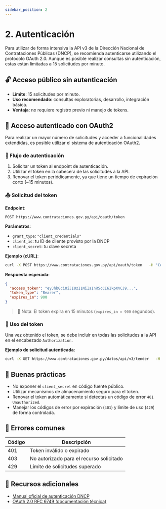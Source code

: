 ```yaml
---
sidebar_position: 2
---
```


# 2. Autenticación

Para utilizar de forma intensiva la API v3 de la Dirección Nacional de Contrataciones Públicas (DNCP), se recomienda autenticarse utilizando el protocolo OAuth 2.0. Aunque es posible realizar consultas sin autenticación, estas están limitadas a 15 solicitudes por minuto.

## 🔓 Acceso público sin autenticación

- **Límite**: 15 solicitudes por minuto.
- **Uso recomendado**: consultas exploratorias, desarrollo, integración básica.
- **Ventaja**: no requiere registro previo ni manejo de tokens.

## 🔑 Acceso autenticado con OAuth2

Para realizar un mayor número de solicitudes y acceder a funcionalidades extendidas, es posible utilizar el sistema de autenticación OAuth2.

### 🔄 Flujo de autenticación

1. Solicitar un token al endpoint de autenticación.
2. Utilizar el token en la cabecera de las solicitudes a la API.
3. Renovar el token periódicamente, ya que tiene un tiempo de expiración corto (~15 minutos).

### 📤 Solicitud del token

**Endpoint**:

```
POST https://www.contrataciones.gov.py/api/oauth/token
```

**Parámetros**:
- `grant_type`: `"client_credentials"`
- `client_id`: tu ID de cliente provisto por la DNCP
- `client_secret`: tu clave secreta

**Ejemplo (cURL)**:

```bash
curl -X POST https://www.contrataciones.gov.py/api/oauth/token   -H "Content-Type: application/x-www-form-urlencoded"   -d "grant_type=client_credentials&client_id=TU_CLIENT_ID&client_secret=TU_CLIENT_SECRET"
```

**Respuesta esperada**:

```json
{
  "access_token": "eyJhbGciOiJIUzI1NiIsInR5cCI6IkpXVCJ9...",
  "token_type": "Bearer",
  "expires_in": 900
}
```

> 🔁 Nota: El token expira en 15 minutos (`expires_in = 900` segundos).

### 🧾 Uso del token

Una vez obtenido el token, se debe incluir en todas las solicitudes a la API en el encabezado `Authorization`.

**Ejemplo de solicitud autenticada**:

```bash
curl -X GET https://www.contrataciones.gov.py/datos/api/v3/tender   -H "Authorization: Bearer TU_ACCESS_TOKEN"
```

## 🧠 Buenas prácticas

- No exponer el `client_secret` en código fuente público.
- Utilizar mecanismos de almacenamiento seguro para el token.
- Renovar el token automáticamente si detectas un código de error `401 Unauthorized`.
- Manejar los códigos de error por expiración (`401`) y límite de uso (`429`) de forma controlada.

## 🛑 Errores comunes

| Código | Descripción |
|--------|-------------|
| 401    | Token inválido o expirado |
| 403    | No autorizado para el recurso solicitado |
| 429    | Límite de solicitudes superado |

## 📎 Recursos adicionales

- [Manual oficial de autenticación DNCP](https://www.contrataciones.gov.py/datos/api/v3/doc/)
- [OAuth 2.0 RFC 6749 (documentación técnica)](https://tools.ietf.org/html/rfc6749)